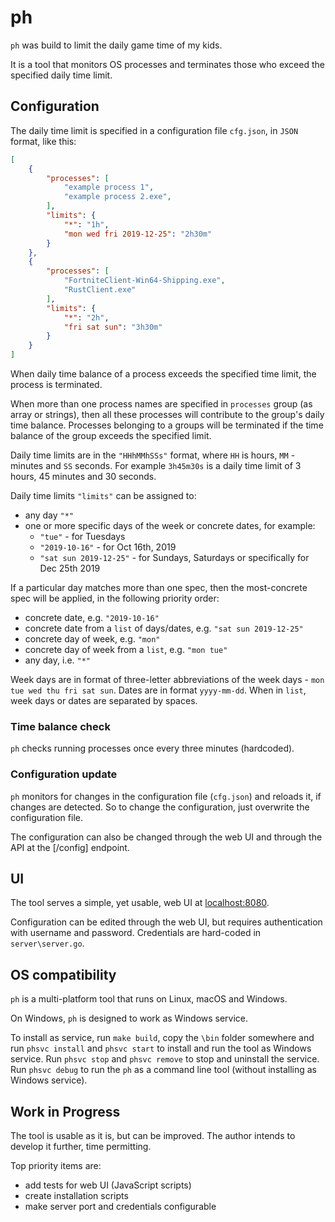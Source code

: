 # ph

`ph` was build to limit the daily game time of my kids.

It is a tool that monitors OS processes and terminates those who exceed the specified daily time limit.

## Configuration

The daily time limit is specified in a configuration file `cfg.json`, in `JSON` format, like this:

```json
[
    {
        "processes": [
            "example process 1",
            "example process 2.exe",
        ],
        "limits": {
            "*": "1h",
            "mon wed fri 2019-12-25": "2h30m"
        }
    },
    {
        "processes": [
            "FortniteClient-Win64-Shipping.exe",
            "RustClient.exe"
        ],
        "limits": {
            "*": "2h",
            "fri sat sun": "3h30m"
        }
    }
]
```

When daily time balance of a process exceeds the specified time limit, the process is terminated.

When more than one process names are specified in `processes` group (as array or strings), then all these processes will contribute to the group's daily time balance. Processes belonging to a groups will be terminated if the time balance of the group exceeds the specified limit.

Daily time limits are in the `"HHhMMhSSs"` format, where `HH` is hours, `MM` - minutes and `SS` seconds. For example `3h45m30s` is a daily time limit of 3 hours, 45 minutes and 30 seconds.

Daily time limits `"limits"` can be assigned to:

+ any day `"*"`
+ one or more specific days of the week or concrete dates, for example:
  + `"tue"` - for Tuesdays
  + `"2019-10-16"` - for Oct 16th, 2019
  + `"sat sun 2019-12-25"` - for Sundays, Saturdays or specifically for Dec 25th 2019

If a particular day matches more than one spec, then the most-concrete spec will be applied, in the following priority order:

+ concrete date, e.g. `"2019-10-16"`
+ concrete date from a `list` of days/dates, e.g. `"sat sun 2019-12-25"`
+ concrete day of week, e.g. `"mon"`
+ concrete day of week from a `list`, e.g. `"mon tue"`
+ any day, i.e. `"*"`

Week days are in format of three-letter abbreviations of the week days - `mon tue wed thu fri sat sun`.
Dates are in format `yyyy-mm-dd`.
When in `list`, week days or dates are separated by spaces.

### Time balance check

`ph` checks running processes once every three minutes (hardcoded).

### Configuration update

`ph` monitors for changes in the configuration file (`cfg.json`) and reloads it, if changes are detected. So to change the configuration, just overwrite the configuration file.

The configuration can also be changed through the web UI and through the API at the [/config] endpoint.

## UI

The tool serves a simple, yet usable, web UI at [localhost:8080](localhost:8080).

Configuration can be edited through the web UI, but requires authentication with username and password. Credentials are hard-coded in `server\server.go`.

## OS compatibility

`ph` is a multi-platform tool that runs on Linux, macOS and Windows.

On Windows, `ph` is designed to work as Windows service.

To install as service, run `make build`, copy the `\bin` folder somewhere and run `phsvc install` and `phsvc start` to install and run the tool as Windows service. Run `phsvc stop` and `phsvc remove` to stop and uninstall the service. Run `phsvc debug` to run the `ph` as a command line tool (without installing as Windows service).

## Work in Progress

The tool is usable as it is, but can be improved. The author intends to develop it further, time permitting.

Top priority items are:

+ add tests for web UI (JavaScript scripts)
+ create installation scripts
+ make server port and credentials configurable
